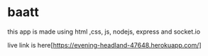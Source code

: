 # baatt
this app is made using html ,css, js, nodejs, express and socket.io

live link is here[https://evening-headland-47648.herokuapp.com/]
